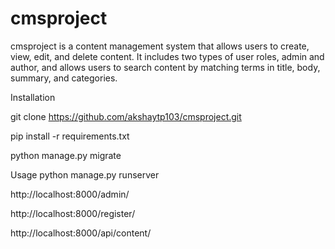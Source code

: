 # cmsproject

cmsproject is a content management system that allows users to create, view, edit, and delete content. 
It includes two types of user roles, admin and author, and allows users to search content by matching terms in title, body, summary, and categories.


Installation


git clone https://github.com/akshaytp103/cmsproject.git

pip install -r requirements.txt

python manage.py migrate


Usage
python manage.py runserver

http://localhost:8000/admin/

http://localhost:8000/register/

http://localhost:8000/api/content/
